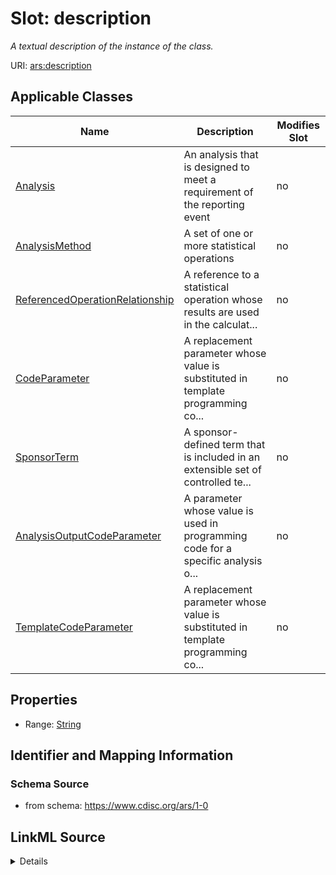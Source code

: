 # Slot: description


_A textual description of the instance of the class._



URI: [ars:description](https://www.cdisc.org/ars/1-0/description)



<!-- no inheritance hierarchy -->




## Applicable Classes

| Name | Description | Modifies Slot |
| --- | --- | --- |
[Analysis](Analysis.md) | An analysis that is designed to meet a requirement of the reporting event |  no  |
[AnalysisMethod](AnalysisMethod.md) | A set of one or more statistical operations |  no  |
[ReferencedOperationRelationship](ReferencedOperationRelationship.md) | A reference to a statistical operation whose results are used in the calculat... |  no  |
[CodeParameter](CodeParameter.md) | A replacement parameter whose value is substituted in template programming co... |  no  |
[SponsorTerm](SponsorTerm.md) | A sponsor-defined term that is included in an extensible set of controlled te... |  no  |
[AnalysisOutputCodeParameter](AnalysisOutputCodeParameter.md) | A parameter whose value is used in programming code for a specific analysis o... |  no  |
[TemplateCodeParameter](TemplateCodeParameter.md) | A replacement parameter whose value is substituted in template programming co... |  no  |







## Properties

* Range: [String](String.md)





## Identifier and Mapping Information







### Schema Source


* from schema: https://www.cdisc.org/ars/1-0




## LinkML Source

<details>
```yaml
name: description
description: A textual description of the instance of the class.
from_schema: https://www.cdisc.org/ars/1-0
rank: 1000
alias: description
domain_of:
- Analysis
- AnalysisMethod
- ReferencedOperationRelationship
- CodeParameter
- SponsorTerm
range: string

```
</details>